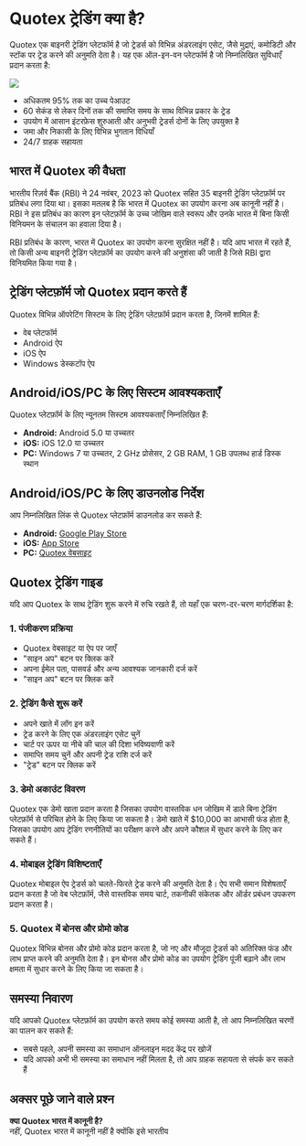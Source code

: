# Quotex ट्रेडिंग क्या है?

Quotex एक बाइनरी ट्रेडिंग प्लेटफॉर्म है जो ट्रेडर्स को विभिन्न अंडरलाइंग एसेट, जैसे
मुद्राएं, कमोडिटी और स्टॉक पर ट्रेड करने की अनुमति देता है। यह एक ऑल-इन-वन प्लेटफॉर्म
है जो निम्नलिखित सुविधाएँ प्रदान करता है:

[![](https://static.quotex.io/files/4_en/300_250.jpg)](https://traff.sbs/brokerqxlid)

-   अधिकतम 95% तक का उच्च पेआउट
-   60 सेकंड से लेकर दिनों तक की समाप्ति समय के साथ विभिन्न प्रकार के ट्रेड
-   उपयोग में आसान इंटरफ़ेस शुरुआती और अनुभवी ट्रेडर्स दोनों के लिए उपयुक्त है
-   जमा और निकासी के लिए विभिन्न भुगतान विधियाँ
-   24/7 ग्राहक सहायता

## भारत में Quotex की वैधता

भारतीय रिज़र्व बैंक (RBI) ने 24 नवंबर, 2023 को Quotex सहित 35 बाइनरी ट्रेडिंग
प्लेटफ़ॉर्म पर प्रतिबंध लगा दिया था। इसका मतलब है कि भारत में Quotex का उपयोग
करना अब कानूनी नहीं है। RBI ने इस प्रतिबंध का कारण इन प्लेटफ़ॉर्म के उच्च जोखिम वाले
स्वरूप और उनके भारत में बिना किसी विनियमन के संचालन का हवाला दिया है।

RBI प्रतिबंध के कारण, भारत में Quotex का उपयोग करना सुरक्षित नहीं है। यदि आप भारत
में रहते हैं, तो किसी अन्य बाइनरी ट्रेडिंग प्लेटफ़ॉर्म का उपयोग करने की अनुशंसा की जाती
है जिसे RBI द्वारा विनियमित किया गया है।

## ट्रेडिंग प्लेटफ़ॉर्म जो Quotex प्रदान करते हैं

Quotex विभिन्न ऑपरेटिंग सिस्टम के लिए ट्रेडिंग प्लेटफ़ॉर्म प्रदान करता है, जिनमें शामिल
हैं:

-   वेब प्लेटफॉर्म
-   Android ऐप
-   iOS ऐप
-   Windows डेस्कटॉप ऐप

## Android/iOS/PC के लिए सिस्टम आवश्यकताएँ

Quotex प्लेटफ़ॉर्म के लिए न्यूनतम सिस्टम आवश्यकताएँ निम्नलिखित हैं:

-   **Android:** Android 5.0 या उच्चतर
-   **iOS:** iOS 12.0 या उच्चतर
-   **PC:** Windows 7 या उच्चतर, 2 GHz प्रोसेसर, 2 GB RAM, 1 GB उपलब्ध हार्ड
    डिस्क स्थान

## Android/iOS/PC के लिए डाउनलोड निर्देश

आप निम्नलिखित लिंक से Quotex प्लेटफ़ॉर्म डाउनलोड कर सकते हैं:

-   **Android:** [Google Play
    Store](\%22https://play.google.com/store/apps/details?id=com.quotex.app&referrer=utm_source%3Dwebsite%26utm_medium%3Dbanner%26utm_campaign%3Dwebsite_banner_a\%22)
-   **iOS:** [App
    Store](\%22https://apps.apple.com/app/quotex-trading-platform/id1566286450?ls=1&referrer=utm_source%3Dwebsite%26utm_medium%3Dbanner%26utm_campaign%3Dwebsite_banner_a\%22)
-   **PC:** [Quotex वेबसाइट](\%22https://quotex.io/en#download_apps\%22)

## Quotex ट्रेडिंग गाइड

यदि आप Quotex के साथ ट्रेडिंग शुरू करने में रुचि रखते हैं, तो यहाँ एक चरण-दर-चरण
मार्गदर्शिका है:

### 1. पंजीकरण प्रक्रिया

-   Quotex वेबसाइट या ऐप पर जाएँ
-   "साइन अप" बटन पर क्लिक करें
-   अपना ईमेल पता, पासवर्ड और अन्य आवश्यक जानकारी दर्ज करें
-   "साइन अप" बटन पर क्लिक करें

### 2. ट्रेडिंग कैसे शुरू करें

-   अपने खाते में लॉग इन करें
-   ट्रेड करने के लिए एक अंडरलाइंग एसेट चुनें
-   चार्ट पर ऊपर या नीचे की चाल की दिशा भविष्यवाणी करें
-   समाप्ति समय चुनें और अपनी ट्रेड राशि दर्ज करें
-   "ट्रेड" बटन पर क्लिक करें

### 3. डेमो अकाउंट विवरण

Quotex एक डेमो खाता प्रदान करता है जिसका उपयोग वास्तविक धन जोखिम में डाले बिना
ट्रेडिंग प्लेटफ़ॉर्म से परिचित होने के लिए किया जा सकता है। डेमो खाते में \$10,000 का
आभासी फंड होता है, जिसका उपयोग आप ट्रेडिंग रणनीतियों का परीक्षण करने और अपने कौशल
में सुधार करने के लिए कर सकते हैं।

### 4. मोबाइल ट्रेडिंग विशिष्टताएँ

Quotex मोबाइल ऐप ट्रेडर्स को चलते-फिरते ट्रेड करने की अनुमति देता है। ऐप सभी समान
विशेषताएँ प्रदान करता है जो वेब प्लेटफ़ॉर्म, जैसे वास्तविक समय चार्ट, तकनीकी संकेतक और
ऑर्डर प्रबंधन उपकरण प्रदान करता है।

### 5. Quotex में बोनस और प्रोमो कोड

Quotex विभिन्न बोनस और प्रोमो कोड प्रदान करता है, जो नए और मौजूदा ट्रेडर्स को
अतिरिक्त फंड और लाभ प्राप्त करने की अनुमति देता है। इन बोनस और प्रोमो कोड का
उपयोग ट्रेडिंग पूंजी बढ़ाने और लाभ क्षमता में सुधार करने के लिए किया जा सकता है।

## समस्या निवारण

यदि आपको Quotex प्लेटफ़ॉर्म का उपयोग करते समय कोई समस्या आती है, तो आप
निम्नलिखित चरणों का पालन कर सकते हैं:

-   सबसे पहले, अपनी समस्या का समाधान ऑनलाइन मदद केंद्र पर खोजें
-   यदि आपको अभी भी समस्या का समाधान नहीं मिलता है, तो आप ग्राहक सहायता से
    संपर्क कर सकते हैं

## अक्सर पूछे जाने वाले प्रश्न

**क्या Quotex भारत में कानूनी है?**\
नहीं, Quotex भारत में कानूनी नहीं है क्योंकि इसे भारतीय

